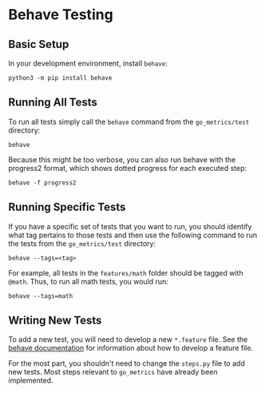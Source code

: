# Behave Testing

## Basic Setup
In your development environment, install `behave`:
```
python3 -m pip install behave
```

## Running All Tests

To run all tests simply call the `behave` command from the `go_metrics/test` directory:
```
behave
```

Because this might be too verbose, you can also run behave with the progress2 format, which shows dotted progress for each executed step:
```
behave -f progress2
```

## Running Specific Tests
If you have a specific set of tests that you want to run, you should identify what tag pertains to those tests and then use the following command to run the tests from the `go_metrics/test` directory:
```
behave --tags=<tag>
```
For example, all tests in the `features/math` folder should be tagged with `@math`. Thus, to run all math tests, you would run:
```
behave --tags=math
```

## Writing New Tests
To add a new test, you will need to develop a new `*.feature` file. See the [behave documentation](https://behave.readthedocs.io/en/stable/tutorial.html) for information about how to develop a feature file.

For the most part, you shouldn't need to change the `steps.py` file to add new tests. Most steps relevant to `go_metrics` have already been implemented.